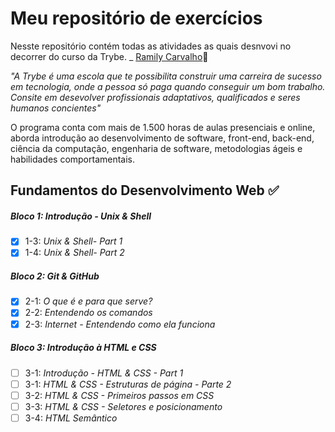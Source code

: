 # Meu repositório de exercícios

Nesste repositório contém todas as atividades as quais desnvovi no decorrer do curso da Trybe. _
[Ramily Carvalho](LinkDoSeuLinkedinAqui):rocket:

_"A Trybe é uma escola  que te possibilita construir uma carreira de sucesso em tecnologia, onde a pessoa só paga quando conseguir um bom trabalho. Consite em desevolver profissionais adaptativos, qualificados e seres humanos concientes"_

O programa conta com mais de 1.500 horas de aulas presenciais e online, aborda introdução ao desenvolvimento de software, front-end, back-end, ciência da computação, engenharia de software, metodologias ágeis e habilidades comportamentais.

## Fundamentos do Desenvolvimento Web :white_check_mark:

##### Bloco 1: Introdução - Unix & Shell

- [x] 1-3: _Unix & Shell- Part 1_
- [x] 1-4: _Unix & Shell- Part 2_

##### Bloco 2: Git & GitHub

- [x] 2-1: _O que é e para que serve?_
- [x] 2-2: _Entendendo os comandos_
- [x] 2-3: _Internet - Entendendo como ela funciona_

##### Bloco 3: Introdução à HTML e CSS

- [ ] 3-1: _Introdução - HTML & CSS - Part 1_
- [ ] 3-1: _HTML & CSS - Estruturas de página - Parte 2_
- [ ] 3-2: _HTML & CSS - Primeiros passos em CSS_
- [ ] 3-3: _HTML & CSS - Seletores e posicionamento_
- [ ] 3-4: _HTML Semântico_